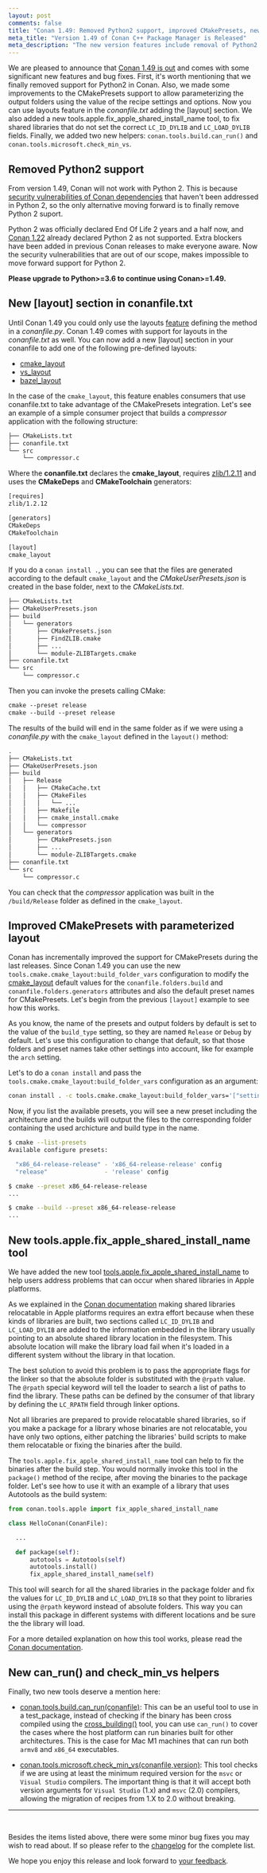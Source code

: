 ```yaml
---
layout: post
comments: false
title: "Conan 1.49: Removed Python2 support, improved CMakePresets, new [layout] section in conanfile.txt, new tools.apple.fix_apple_shared_install_name tool, new can_run() and check_min_vs helpers."
meta_title: "Version 1.49 of Conan C++ Package Manager is Released" 
meta_description: "The new version features include removal of Python2 support, improved CMakePresets, new [layout] section in conanfile.txt and much more..."
---
```


<script type="application/ld+json">
{ "@context": "https://schema.org", 
 "@type": "TechArticle",
 "headline": "Version 1.49 of Conan C++ Package Manager is Released",
 "alternativeHeadline": "Learn all about the new 1.49 Conan C/C++ package manager version",
 "image": "https://docs.conan.io/en/latest/_images/frogarian.png",
 "author": "Conan Team", 
 "genre": "C/C++", 
 "keywords": "c c++ package manager conan release", 
 "publisher": {
    "@type": "Organization",
    "name": "Conan.io",
    "logo": {
      "@type": "ImageObject",
      "url": "https://media.jfrog.com/wp-content/uploads/2017/07/20134853/conan-logo-text.svg"
    }
},
 "datePublished": "2022-06-16",
 "description": "Removed Python2 support, improved CMakePresets, new [layout] section in conanfile.txt, new tools.apple.fix_apple_shared_install_name tool, new "can_run()", "check_min_vs" helpers.",
 }
</script>

We are pleased to announce that [Conan 1.49 is
out](https://github.com/conan-io/conan/releases/tag/1.49.0) and comes with some
significant new features and bug fixes. First, it's worth mentioning that we finally
removed support for Python2 in Conan. Also, we made some improvements to the CMakePresets
support to allow parameterizing the output folders using the value of the recipe settings
and options. Now you can use layouts feature in the *conanfile.txt* adding the [layout]
section. We also added a new tools.apple.fix_apple_shared_install_name tool, to fix shared
libraries that do not set the correct `LC_ID_DYLIB` and `LC_LOAD_DYLIB` fields. Finally,
we added two new helpers: `conan.tools.build.can_run()` and
`conan.tools.microsoft.check_min_vs`.


## Removed Python2 support

From version 1.49, Conan will not work with Python 2. This is because [security
vulnerabilities of Conan dependencies](https://github.com/advisories/GHSA-ffqj-6fqr-9h24)
that haven't been addressed in Python 2, so the only alternative moving forward is to
finally remove Python 2 suport.

Python 2 was officially declared End Of Life 2 years and a half now, and [Conan
1.22](https://docs.conan.io/en/latest/changelog.html#id1006) already declared Python 2 as
not supported. Extra blockers have been added in previous Conan releases to make everyone
aware. Now the security vulnerabilities that are out of our scope, makes impossible to
move forward support for Python 2. 

**Please upgrade to Python>=3.6 to continue using Conan>=1.49.** 

## New [layout] section in conanfile.txt

Until Conan 1.49 you could only use the layouts
[feature](https://docs.conan.io/en/latest/reference/conanfile/tools/layout.html) defining
the method in a *conanfile.py*. Conan 1.49 comes with support for layouts in the
*conanfile.txt* as well. You can now add a new [layout] section in your conanfile to add
one of the following pre-defined layouts:

- [cmake_layout](https://docs.conan.io/en/latest/reference/conanfile/tools/layout.html#predefined-layouts)
- [vs_layout](https://docs.conan.io/en/latest/reference/conanfile/tools/layout.html#predefined-layouts)
- [bazel_layout](https://docs.conan.io/en/latest/reference/conanfile/tools/layout.html#predefined-layouts)

In the case of the `cmake_layout`, this feature enables consumers that use conanfile.txt
to take advantage of the CMakePresets integration. Let's see an example of a simple
consumer project that builds a *compressor* application with the following structure:

```txt
├── CMakeLists.txt
├── conanfile.txt
└── src
    └── compressor.c
```

Where the **conanfile.txt** declares the **cmake_layout**, requires
[zlib/1.2.11](https://conan.io/center/zlib) and uses the **CMakeDeps** and
**CMakeToolchain** generators:

```txt
[requires]
zlib/1.2.12

[generators]
CMakeDeps
CMakeToolchain

[layout]
cmake_layout
```

If you do a `conan install .`, you can see that the files are generated according to the
default `cmake_layout` and the *CMakeUserPresets.json* is created in the base folder,
next to the *CMakeLists.txt*.

```txt
├── CMakeLists.txt
├── CMakeUserPresets.json
├── build
│   └── generators
│       ├── CMakePresets.json
│       ├── FindZLIB.cmake
│       ├── ...
│       └── module-ZLIBTargets.cmake
├── conanfile.txt
└── src
    └── compressor.c
```

Then you can invoke the presets calling CMake:

```txt
cmake --preset release
cmake --build --preset release      
```

The results of the build will end in the same folder as if we were using a *conanfile.py*
with the `cmake_layout` defined in the `layout()` method:

```txt
.
├── CMakeLists.txt
├── CMakeUserPresets.json
├── build
│   ├── Release
│   │   ├── CMakeCache.txt
│   │   ├── CMakeFiles
│   │   │   └── ...
│   │   ├── Makefile
│   │   ├── cmake_install.cmake
│   │   └── compressor
│   └── generators
│       ├── CMakePresets.json
│       ├── ...
│       └── module-ZLIBTargets.cmake
├── conanfile.txt
└── src
    └── compressor.c
```

You can check that the *compressor* application was built in the `/build/Release` folder as
defined in the `cmake_layout`.

## Improved CMakePresets with parameterized layout

Conan has incrementally improved the support for CMakePresets during the last releases.
Since Conan 1.49 you can use the new `tools.cmake.cmake_layout:build_folder_vars`
configuration to modify the
[cmake_layout](https://docs.conan.io/en/latest/reference/conanfile/tools/cmake/cmake_layout.html#cmake-layout)
default values for the `conanfile.folders.build` and `conanfile.folders.generators`
attributes and also the default preset names for CMakePresets. Let's begin from the
previous `[layout]` example to see how this works.

As you know, the name of the presets and output folders by default is set to the value of
the `build_type` setting, so they are named `Release` or `Debug` by default. Let's use
this configuration to change that default, so that those folders and preset names take
other settings into account, like for example the `arch` setting. 

Let's to do a `conan install` and pass the `tools.cmake.cmake_layout:build_folder_vars`
configuration as an argument:

```bash
conan install . -c tools.cmake.cmake_layout:build_folder_vars='["settings.arch", "settings.build_type"]'
```

Now, if you list the available presets, you will see a new preset including the
architecture and the builds will output the files to the corresponding folder containing
the used archicture and build type in the name.

```bash
$ cmake --list-presets
Available configure presets:

  "x86_64-release-release" - 'x86_64-release-release' config
  "release"                - 'release' config

$ cmake --preset x86_64-release-release
...

$ cmake --build --preset x86_64-release-release
...
```

## New tools.apple.fix_apple_shared_install_name tool

We have added the new tool
[tools.apple.fix_apple_shared_install_name](https://docs.conan.io/en/latest/reference/conanfile/tools/apple.html#conan-tools-apple-fix-apple-shared-install-name)
to help users address problems that can occur when shared libraries in Apple platforms.

As we explained in the [Conan documentation](https://docs.conan.io/en/latest/reference/conanfile/tools/gnu/autotools.html#a-note-about-relocatable-shared-libraries-in-macos-built-the-autotools-build-helper)
making shared libraries relocatable in Apple platforms requires an extra effort because
when these kinds of libraries are built, two sections called `LC_ID_DYLIB` and
`LC_LOAD_DYLIB` are added to the information embedded in the library usually pointing to
an absolute shared library location in the filesystem. This absolute location will make
the library load fail when it's loaded in a different system without the library in that
location. 

The best solution to avoid this problem is to pass the appropriate flags for the linker so
that the absolute folder is substituted with the `@rpath` value. The `@rpath` special
keyword will tell the loader to search a list of paths to find the library. These paths
can be defined by the consumer of that library by defining the `LC_RPATH` field through
linker options. 

Not all libraries are prepared to provide relocatable shared libraries, so if you make a
package for a library whose binaries are not relocatable, you have only two options,
either patching the libraries' build scripts to make them relocatable or fixing the
binaries after the build. 

The `tools.apple.fix_apple_shared_install_name` tool can help to fix the binaries after
the build step. You would normally invoke this tool in the `package()` method of the recipe,
after moving the binaries to the package folder. Let's see how to use it with an example
of a library that uses Autotools as the build system:

```python
from conan.tools.apple import fix_apple_shared_install_name

class HelloConan(ConanFile):

  ...

  def package(self):
      autotools = Autotools(self)
      autotools.install()
      fix_apple_shared_install_name(self)
```

This tool will search for all the shared libraries in the package folder and fix the
values for `LC_ID_DYLIB` and `LC_LOAD_DYLIB` so that they point to libraries using the
`@rpath` keyword instead of absolute folders. This way you can install this package in
different systems with different locations and be sure the the library will load.

For a more detailed explanation on how this tool works, please read the [Conan documentation](https://docs.conan.io/en/latest/reference/conanfile/tools/apple.html#conan-tools-apple-fix-apple-shared-install-name).

## New can_run() and check_min_vs helpers

Finally, two new tools deserve a mention here:

* [conan.tools.build.can_run(conanfile)](https://docs.conan.io/en/latest/reference/conanfile/tools/build.html#conan-tools-build-can-run):
  This can be an useful tool to use in a test_package, instead of checking if the binary
  has been cross compiled using the
  [cross_building()](https://docs.conan.io/en/latest/reference/conanfile/tools/build.html#conan-tools-build-cross-building)
  tool, you can use `can_run()` to cover the cases where the host platform can run
  binaries built for other architectures. This is the case for Mac M1 machines that can
  run both `armv8` and `x86_64` executables.

*  [conan.tools.microsoft.check_min_vs(conanfile,version)](https://docs.conan.io/en/latest/reference/conanfile/tools/microsoft.html#check-min-vs):
   This tool checks if we are using at least the minimum required version for the `msvc`
   or `Visual Studio` compilers. The important thing is that it will accept both version
   arguments for `Visual Studio` (1.x) and `msvc` (2.0) compilers, allowing the
   migration of recipes from 1.X to 2.0 without breaking.


---

<br>

Besides the items listed above, there were some minor bug fixes you may wish to read
about. If so please refer to the
[changelog](https://docs.conan.io/en/latest/changelog.html#jun-2022) for the complete
list.

We hope you enjoy this release and look forward to [your
feedback](https://github.com/conan-io/conan/issues).
